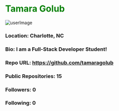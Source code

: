 # <font color='green'>Tamara Golub</font>
![userImage](https://avatars3.githubusercontent.com/u/55814090?v=4)
### Location: Charlotte, NC
### Bio: I am a Full-Stack Developer Student!
### Repo URL: https://github.com/tamaragolub
### Public Repositories: 15
### Followers: 0
### Following: 0